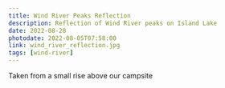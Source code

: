 ```yaml
---
title: Wind River Peaks Reflection
description: Reflection of Wind River peaks on Island Lake
date: 2022-08-28
photodate: 2022-08-05T07:58:00
link: wind_river_reflection.jpg
tags: [wind-river]
---
```


Taken from a small rise above our campsite
